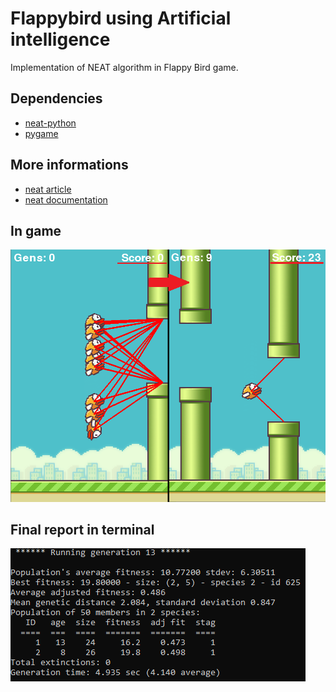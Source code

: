 # Flappybird using Artificial intelligence
Implementation of NEAT algorithm in Flappy Bird game.
## Dependencies
* [neat-python](https://neat-python.readthedocs.io/en/latest/)
* [pygame](https://www.pygame.org/news)

## More informations
* [neat article](http://nn.cs.utexas.edu/downloads/papers/stanley.cec02.pdf)
* [neat documentation](https://neat-python.readthedocs.io/en/latest/neat_overview.html)

## In game
![](output/flappybird_resultimg.png)
## Final report in terminal
![](output/flappybird_cmd.png)

